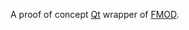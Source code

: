 A proof of concept [Qt][] wrapper of [FMOD][].

[Qt]: http://www.qtsoftware.com/
[FMOD]: http://www.fmod.org/
